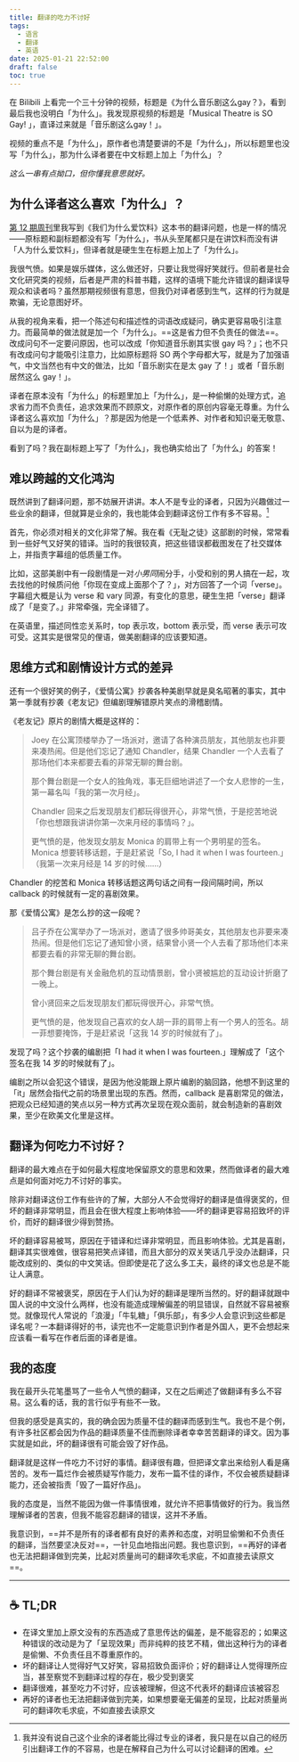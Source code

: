 ```yaml
---
title: 翻译的吃力不讨好
tags:
  - 语言
  - 翻译
  - 英语
date: 2025-01-21 22:52:00
draft: false
toc: true
---
```


在 Bilibili 上看完一个三十分钟的视频，标题是《为什么音乐剧这么gay？》，看到最后我也没明白「为什么」。我发现原视频的标题是「Musical Theatre is SO Gay! 」，直译过来就是「音乐剧这么gay！」。

视频的重点不是「为什么」，原作者也清楚要讲的不是「为什么」，所以标题里也没写「为什么」，那为什么译者要在中文标题上加上「为什么」？

<!--more-->

*这么一串有点拗口，但你懂我意思就好。*

## 为什么译者这么喜欢「为什么」？

[第 12 期周刊](/posts/稻草人周刊-vol-12/)里我写到《我们为什么爱饮料》这本书的翻译问题，也是一样的情况——原标题和副标题都没有写「为什么」，书从头至尾都只是在讲饮料而没有讲「人为什么爱饮料」，但译者就是硬生生在标题上加上了「为什么」。

我很气愤。如果是娱乐媒体，这么做还好，只要让我觉得好笑就行。但前者是社会文化研究类的视频，后者是严肃的科普书籍，这样的语境下能允许错误的翻译误导观众和读者吗？虽然那期视频很有意思，但我仍对译者感到生气，这样的行为就是欺骗，无论意图好坏。

从我的视角来看，把一个陈述句和描述性的词语改成疑问，确实更容易吸引注意力。而最简单的做法就是加一个「为什么」。==这是省力但不负责任的做法==。改成问句不一定要问原因，也可以改成「你知道音乐剧其实很 gay 吗？」；也不只有改成问句才能吸引注意力，比如原标题将 SO 两个字母都大写，就是为了加强语气，中文当然也有中文的做法，比如「音乐剧实在是太 gay 了！」或者「音乐剧居然这么 gay！」。

译者在原本没有「为什么」的标题里加上「为什么」，是一种偷懒的处理方式，追求省力而不负责任，追求效果而不顾原文，对原作者的原创内容毫无尊重。为什么译者这么喜欢加「为什么」？那是因为他是一个低素养、对作者和知识毫无敬意、自以为是的译者。

看到了吗？我在副标题上写了「为什么」，我也确实给出了「为什么」的答案！

## 难以跨越的文化鸿沟

既然讲到了翻译问题，那不妨展开讲讲。本人不是专业的译者，只因为兴趣做过一些业余的翻译，但就算是业余的，我也能体会到翻译这份工作有多不容易。[^1]

首先，你必须对相关的文化非常了解。我在看《无耻之徒》这部剧的时候，常常看到一些好气又好笑的错译。当时的我很较真，把这些错误都截图发在了社交媒体上，并指责字幕组的低质量工作。

比如，这部美剧中有一段剧情是一对*小男同*闹分手，小受和别的男人搞在一起，攻去找他的时候质问他「你现在变成上面那个了？」，对方回答了一个词「verse」。字幕组大概是认为 verse 和 vary 同源，有变化的意思，硬生生把「verse」翻译成了「是变了。」非常牵强，完全译错了。

在英语里，描述同性恋关系时，top 表示攻，bottom 表示受，而 verse 表示可攻可受。这其实是很常见的俚语，做美剧翻译的应该要知道。

## 思维方式和剧情设计方式的差异

还有一个很好笑的例子，《爱情公寓》抄袭各种美剧早就是臭名昭著的事实，其中第一季就有抄袭《老友记》但编剧理解错原片笑点的滑稽剧情。

《老友记》原片的剧情大概是这样的：

> Joey 在公寓顶楼举办了一场派对，邀请了各种演员朋友，其他朋友也非要来凑热闹。但是他们忘记了通知 Chandler，结果 Chandler 一个人去看了那场他们本来都要去看的非常无聊的舞台剧。
>
> 那个舞台剧是一个女人的独角戏，事无巨细地讲述了一个女人悲惨的一生，第一幕名叫「我的第一次月经」。
>
> Chandler 回来之后发现朋友们都玩得很开心，非常气愤，于是挖苦地说「你也想跟我讲讲你第一次来月经的事情吗？」。
>
> 更气愤的是，他发现女朋友 Monica 的肩带上有一个男明星的签名。Monica 想要转移话题，于是赶紧说「So, I had it when I was fourteen.」（我第一次来月经是 14 岁的时候……）

Chandler 的挖苦和 Monica 转移话题这两句话之间有一段间隔时间，所以 callback 的时候就有一定的喜剧效果。

那《爱情公寓》是怎么抄的这一段呢？

> 吕子乔在公寓举办了一场派对，邀请了很多帅哥美女，其他朋友也非要来凑热闹。但是他们忘记了通知曾小贤，结果曾小贤一个人去看了那场他们本来都要去看的非常无聊的舞台剧。
>
> 那个舞台剧是有关金融危机的互动情景剧，曾小贤被尴尬的互动设计折磨了一晚上。
>
> 曾小贤回来之后发现朋友们都玩得很开心，非常气愤。
>
> 更气愤的是，他发现自己喜欢的女人胡一菲的肩带上有一个男人的签名。胡一菲想要掩饰，于是赶紧说「这我 14 岁的时候就有了」。

发现了吗？这个抄袭的编剧把「I had it when I was fourteen.」理解成了「这个签名在我 14 岁的时候就有了」。

编剧之所以会犯这个错误，是因为他没能跟上原片编剧的脑回路，他想不到这里的「it」居然会指代之前的场景里出现的东西。然而，callback 是喜剧常见的做法，把观众已经知道的笑点以另一种方式再次呈现在观众面前，就会制造新的喜剧效果，至少在欧美文化里是这样。

## 翻译为何吃力不讨好？

翻译的最大难点在于如何最大程度地保留原文的意思和效果，然而做译者的最大难点是如何面对吃力不讨好的事实。

除非对翻译这份工作有些许的了解，大部分人不会觉得好的翻译是值得褒奖的，但坏的翻译非常明显，而且会在很大程度上影响体验——坏的翻译更容易招致坏的评价，而好的翻译很少得到赞扬。

坏的翻译容易被骂，原因在于错译和烂译非常明显，而且影响体验。尤其是喜剧，翻译其实很难做，很容易把笑点译错，而且大部分的双关笑话几乎没办法翻译，只能改成别的、类似的中文笑话。但即使是花了这么多工夫，最终的译文也总是不能让人满意。

好的翻译不常被褒奖，原因在于人们认为好的翻译是理所当然的。好的翻译就跟中国人说的中文没什么两样，也没有能造成理解偏差的明显错误，自然就不容易被察觉。就像现代人常说的「浪漫」「牛轧糖」「俱乐部」，有多少人会意识到这些都是译名呢？一本翻译得好的书，读完也不一定能意识到作者是外国人，更不会想起来应该看一看写在作者后面的译者是谁。

## 我的态度

我在最开头花笔墨骂了一些令人气愤的翻译，又在之后阐述了做翻译有多么不容易。这么看的话，我的言行似乎有些不一致。

但我的感受是真实的，我的确会因为质量不佳的翻译而感到生气。我也不是个例，有许多社区都会因为作品的翻译质量不佳而删除译者幸幸苦苦翻译的译文。因为事实就是如此，坏的翻译很有可能会毁了好作品。

翻译就是这样一件吃力不讨好的事情。翻译很有趣，但把译文拿出来给别人看是痛苦的。发布一篇烂作会被质疑写作能力，发布一篇不佳的译作，不仅会被质疑翻译能力，还会被指责「毁了一篇好作品」。

我的态度是，当然不能因为做一件事情很难，就允许不把事情做好的行为。我当然理解译者的苦衷，但我不能容忍翻译的错误，这并不矛盾。

我意识到，==并不是所有的译者都有良好的素养和态度，对明显偷懒和不负责任的翻译，当然要坚决反对==，一针见血地指出问题。我也意识到，==再好的译者也无法把翻译做到完美，比起对质量尚可的翻译吹毛求疵，不如直接去读原文==。

---

## ☕️ TL;DR

- 在译文里加上原文没有的东西造成了意思传达的偏差，是不能容忍的；如果这种错误的改动是为了「呈现效果」而非纯粹的技艺不精，做出这种行为的译者是偷懒、不负责任且不尊重原作的。
- 坏的翻译让人觉得好气又好笑，容易招致负面评价；好的翻译让人觉得理所应当，甚至察觉不到翻译过程的存在，极少受到褒奖
- 翻译很难，甚至吃力不讨好，应该被理解，但这不代表坏的翻译应该被容忍
- 再好的译者也无法把翻译做到完美，如果想要毫无偏差的呈现，比起对质量尚可的翻译吹毛求疵，不如直接去读原文

[^1]: 我并没有说自己这个业余的译者能比得过专业的译者，我只是在以自己的经历引出翻译工作的不容易，也是在解释自己为什么可以讨论翻译的困难。